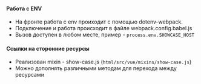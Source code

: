 #### Работа с ENV
- На фронте работа с env проиходит с помощью dotenv-webpack.
- Подключение и работа происходит в файле webpack.config.babel.js
- Вызов доступен в любом месте, пример - `process.env.SHOWCASE_HOST`

#### Ссылки на сторонние ресурсы
- Реализован mixin - show-case.js (`html/src/vue/mixins/show-case.js`)
- Можно дополнять различными методам для перехода между ресурсами 